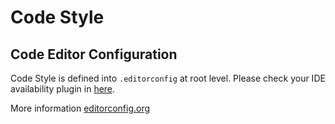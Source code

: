 # Code Style

## Code Editor Configuration

Code Style is defined into `.editorconfig` at root level. Please check your IDE availability plugin in [here](https://editorconfig.org/#download).

More information [editorconfig.org](https://editorconfig.org)
